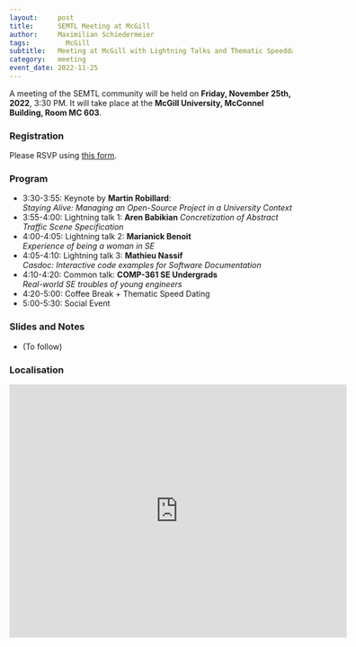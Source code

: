 ```yaml
---
layout:     post
title:      SEMTL Meeting at McGill
author:     Maximilian Schiedermeier
tags: 		  McGill
subtitle:  	Meeting at McGill with Lightning Talks and Thematic Speeddating (25/11/22, 3:30 PM)
category:   meeting
event_date: 2022-11-25
---
```


A meeting of the SEMTL community will be held on **Friday, November 25th, 2022**, 3:30 PM. It will take place at the **McGill University, McConnel Building, Room MC 603**.

### Registration

Please RSVP using [this form](https://docs.google.com/spreadsheets/d/1fG5uRQbvPufsGLUAnelnuzTSneUVe6L1RDAD7ZTWeIE/edit#gid=1067913822).

### Program

 * 3:30-3:55: Keynote by **Martin Robillard**:  
*Staying Alive: Managing an Open-Source Project in a University Context*
 * 3:55-4:00: Lightning talk 1: **Aren Babikian**
*Concretization of Abstract Traffic Scene Specification*  
 * 4:00-4:05: Lightning talk 2: **Marianick Benoit**  
*Experience of being a woman in SE*
 * 4:05-4:10: Lightning talk 3: **Mathieu Nassif**   
*Casdoc: Interactive code examples for Software Documentation*
 * 4:10-4:20: Common talk: **COMP-361 SE Undergrads**  
*Real-world SE troubles of young engineers*
 * 4:20-5:00: Coffee Break + Thematic Speed Dating
 * 5:00-5:30: Social Event

### Slides and Notes

- (To follow)

### Localisation

<iframe src="https://www.google.com/maps/embed?pb=!1m18!1m12!1m3!1d2796.1995343707367!2d-73.57862068475538!3d45.50606177910144!2m3!1f0!2f0!3f0!3m2!1i1024!2i768!4f13.1!3m3!1m2!1s0x4cc91a464578f1ff%3A0xb044114ae799c08c!2sMcConnell%20Engineering%20Building!5e0!3m2!1sen!2sca!4v1667330529807!5m2!1sen!2sca" width="600" height="450" style="border:0;" allowfullscreen="" loading="lazy" referrerpolicy="no-referrer-when-downgrade"></iframe>
